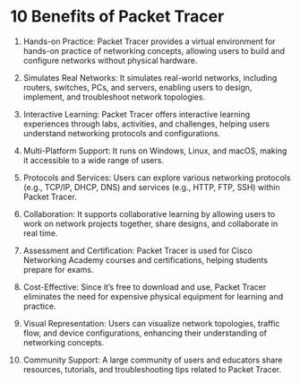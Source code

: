 # 10 Benefits of Packet Tracer

1. Hands-on Practice: Packet Tracer provides a virtual environment for hands-on practice of networking concepts, allowing users to build and configure networks without physical hardware.

2. Simulates Real Networks: It simulates real-world networks, including routers, switches, PCs, and servers, enabling users to design, implement, and troubleshoot network topologies.

3. Interactive Learning: Packet Tracer offers interactive learning experiences through labs, activities, and challenges, helping users understand networking protocols and configurations.

4. Multi-Platform Support: It runs on Windows, Linux, and macOS, making it accessible to a wide range of users.

5. Protocols and Services: Users can explore various networking protocols (e.g., TCP/IP, DHCP, DNS) and services (e.g., HTTP, FTP, SSH) within Packet Tracer.

6. Collaboration: It supports collaborative learning by allowing users to work on network projects together, share designs, and collaborate in real time.

7. Assessment and Certification: Packet Tracer is used for Cisco Networking Academy courses and certifications, helping students prepare for exams.

8. Cost-Effective: Since it’s free to download and use, Packet Tracer eliminates the need for expensive physical equipment for learning and practice.

9. Visual Representation: Users can visualize network topologies, traffic flow, and device configurations, enhancing their understanding of networking concepts.

10. Community Support: A large community of users and educators share resources, tutorials, and troubleshooting tips related to Packet Tracer.

